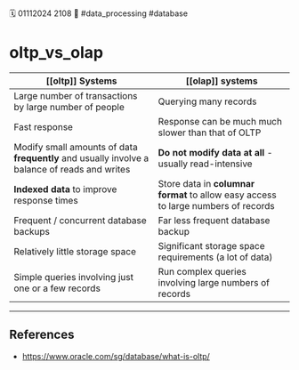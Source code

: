 🗓️ 01112024 2108
📎 #data_processing #database

# oltp_vs_olap

| [[oltp]] Systems                                                                              | [[olap]] systems                                                                   |
| --------------------------------------------------------------------------------------------- | ---------------------------------------------------------------------------------- |
| Large number of transactions by large number of people                                        | Querying many records                                                              |
| Fast response                                                                                 | Response can be much much slower than that of OLTP                                 |
| Modify small amounts of data **frequently** and usually involve a balance of reads and writes | **Do not modify data at all** -  usually read-intensive                            |
| **Indexed data** to improve response times                                                    | Store data in **columnar format** to allow easy access to large numbers of records |
| Frequent / concurrent database backups                                                        | Far less frequent database backup                                                  |
| Relatively little storage space                                                               | Significant storage space requirements (a lot of data)                             |
| Simple queries involving just one or a few records                                            | Run complex queries involving large numbers of records                             |

---


## References
- https://www.oracle.com/sg/database/what-is-oltp/
